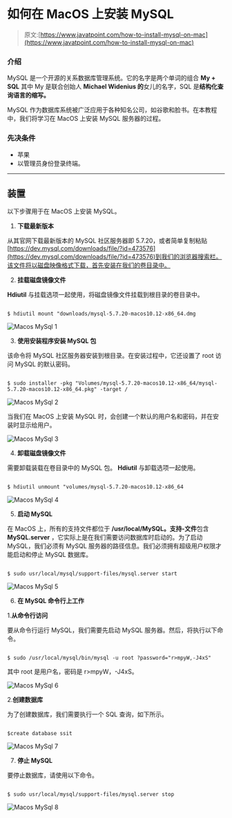 # 如何在 MacOS 上安装 MySQL

> 原文:[https://www.javatpoint.com/how-to-install-mysql-on-mac](https://www.javatpoint.com/how-to-install-mysql-on-mac)

### 介绍

MySQL 是一个开源的关系数据库管理系统。它的名字是两个单词的组合 **My + SQL** 其中 My 是联合创始人 **Michael Widenius 的**女儿的名字，SQL 是**结构化查询语言的缩写。**

MySQL 作为数据库系统被广泛应用于各种知名公司，如谷歌和脸书。在本教程中，我们将学习在 MacOS 上安装 MySQL 服务器的过程。

### 先决条件

*   苹果
*   以管理员身份登录终端。

* * *

## 装置

以下步骤用于在 MacOS 上安装 MySQL。

1) **下载最新版本**

从其官网下载最新版本的 MySQL 社区服务器即 5.7.20，或者简单复制粘贴[https://dev.mysql.com/downloads/file/?id=473576](https://dev.mysql.com/downloads/file/?id=473576)到我们的浏览器搜索栏。该文件将以磁盘映像格式下载，首先安装在我们的卷目录中。

2) **挂载磁盘镜像文件**

**Hdiutil** 与挂载选项一起使用，将磁盘镜像文件挂载到根目录的卷目录中。

```

$ hdiutil mount "downloads/mysql-5.7.20-macos10.12-x86_64.dmg

```

![Macos MySql 1](../Images/d1316a7eb105b36654a30187a8af5f64.png)

3) **使用安装程序安装 MySQL 包**

该命令将 MySQL 社区服务器安装到根目录。在安装过程中，它还设置了 root 访问 MySQL 的默认密码。

```

$ sudo installer -pkg "Volumes/mysql-5.7.20-macos10.12-x86_64/mysql-5.7.20-macos10.12-x86_64.pkg" -target /

```

![Macos MySql 2](../Images/bb3886e9615315d3aac8bc812286d792.png)

当我们在 MacOS 上安装 MySQL 时，会创建一个默认的用户名和密码，并在安装时显示给用户。

![Macos MySql 3](../Images/af18d9f764e18e416f8d48ab43787bd6.png)

4) **卸载磁盘镜像文件**

需要卸载装载在卷目录中的 MySQL 包。 **Hdiutil** 与卸载选项一起使用。

```

$ hdiutil unmount "volumes/mysql-5.7.20-macos10.12-x86_64 

```

![Macos MySql 4](../Images/7ce6c2a1f8bd0c10515a22974091b451.png)

5) **启动 MySQL**

在 MacOS 上，所有的支持文件都位于 **/usr/local/MySQL。支持-文件**包含 **MySQL.server** ，它实际上是在我们需要访问数据库时启动的。为了启动 MySQL，我们必须有 MySQL 服务器的路径信息。我们必须拥有超级用户权限才能启动和停止 MySQL 数据库。

```

$ sudo usr/local/mysql/support-files/mysql.server start

```

![Macos MySql 5](../Images/aad13e37b4f20984b5ea42803746e5d1.png)

6) **在 MySQL 命令行上工作**

1.**从命令行访问**

要从命令行运行 MySQL，我们需要先启动 MySQL 服务器。然后，将执行以下命令。

```

$ sudo /usr/local/mysql/bin/mysql -u root ?password="r>mpyW,-J4xS"

```

其中 root 是用户名，密码是 r>mpyW，-J4xS。

![Macos MySql 6](../Images/94a1270d2b70e8aba993ada804976a55.png)

2.**创建数据库**

为了创建数据库，我们需要执行一个 SQL 查询，如下所示。

```

$create database ssit

```

![Macos MySql 7](../Images/2193568b26f99f5eac01166e99173b9f.png)

7) **停止 MySQL**

要停止数据库，请使用以下命令。

```

$ sudo usr/local/mysql/support-files/mysql.server stop

```

![Macos MySql 8](../Images/58d87ed8aada6e9431c8889d2b82ab84.png)